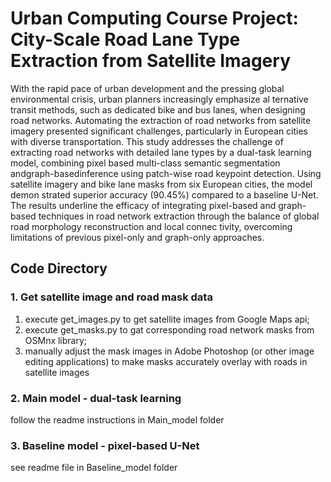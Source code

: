 # Urban Computing Course Project: City-Scale Road Lane Type Extraction from Satellite Imagery

 With the rapid pace of urban development and the pressing global
 environmental crisis, urban planners increasingly emphasize al
ternative transit methods, such as dedicated bike and bus lanes,
 when designing road networks. Automating the extraction of road
 networks from satellite imagery presented significant challenges,
 particularly in European cities with diverse transportation. This
 study addresses the challenge of extracting road networks with
 detailed lane types by a dual-task learning model, combining pixel
based multi-class semantic segmentation andgraph-basedinference
 using patch-wise road keypoint detection. Using satellite imagery
 and bike lane masks from six European cities, the model demon
strated superior accuracy (90.45%) compared to a baseline U-Net.
 The results underline the efficacy of integrating pixel-based and
 graph-based techniques in road network extraction through the
 balance of global road morphology reconstruction and local connec
tivity, overcoming limitations of previous pixel-only and graph-only
 approaches.

## Code Directory

### 1. Get satellite image and road mask data
1) execute get_images.py to get satellite images from Google Maps api;  
2) execute get_masks.py to gat corresponding road network masks from OSMnx library;  
3) manually adjust the mask images in Adobe Photoshop (or other image editing applications) to make masks accurately overlay with roads in satellite images

### 2. Main model - dual-task learning
follow the readme instructions in Main_model folder

### 3. Baseline model - pixel-based U-Net 
see readme file in Baseline_model folder
   
